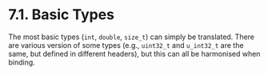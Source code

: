 # 7.1. Basic Types

The most basic types (`int`, `double`, `size_t`) can simply be
translated. There are various version of some types (e.g., `uint32_t`
and `u_int32_t` are the same, but defined in different headers), but
this can all be harmonised when binding.
